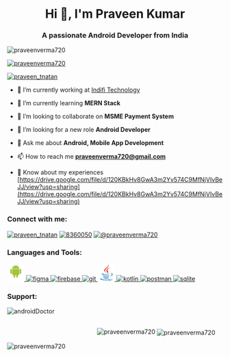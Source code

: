 <h1 align="center">Hi 👋, I'm Praveen Kumar</h1>
<h3 align="center">A passionate Android Developer from India</h3>

<p align="left"> <img src="https://komarev.com/ghpvc/?username=praveenverma720&label=Profile%20views&color=0e75b6&style=flat" alt="praveenverma720" /> </p>

<p align="left"> <a href="https://github.com/ryo-ma/github-profile-trophy"><img src="https://github-profile-trophy.vercel.app/?username=praveenverma720" alt="praveenverma720" /></a> </p>

<p align="left"> <a href="https://twitter.com/praveen_tnatan" target="blank"><img src="https://img.shields.io/twitter/follow/praveen_tnatan?logo=twitter&style=for-the-badge" alt="praveen_tnatan" /></a> </p>

- 🔭 I’m currently working at [Indifi Technology](https://play.google.com/store/apps/details?id=com.riviera.indifi.app&hl=en_IN&gl=US)

- 🌱 I’m currently learning **MERN Stack**

- 👯 I’m looking to collaborate on **MSME Payment System**

- 🤝 I’m looking for a new role **Android Developer**

- 💬 Ask me about **Android, Mobile App Development**

- 📫 How to reach me **praveenverma720@gmail.com**

- 📄 Know about my experiences [https://drive.google.com/file/d/120KBkHv8GwA3m2Yv574C9MfNjVIvBeJJ/view?usp=sharing](https://drive.google.com/file/d/120KBkHv8GwA3m2Yv574C9MfNjVIvBeJJ/view?usp=sharing)

<h3 align="left">Connect with me:</h3>
<p align="left">
<a href="https://twitter.com/praveen_tnatan" target="blank"><img align="center" src="https://raw.githubusercontent.com/rahuldkjain/github-profile-readme-generator/master/src/images/icons/Social/twitter.svg" alt="praveen_tnatan" height="30" width="40" /></a>
<a href="https://stackoverflow.com/users/8360050" target="blank"><img align="center" src="https://raw.githubusercontent.com/rahuldkjain/github-profile-readme-generator/master/src/images/icons/Social/stack-overflow.svg" alt="8360050" height="30" width="40" /></a>
<a href="https://medium.com/@praveenverma720" target="blank"><img align="center" src="https://raw.githubusercontent.com/rahuldkjain/github-profile-readme-generator/master/src/images/icons/Social/medium.svg" alt="@praveenverma720" height="30" width="40" /></a>
</p>

<h3 align="left">Languages and Tools:</h3>
<p align="left"> <a href="https://developer.android.com" target="_blank" rel="noreferrer"> <img src="https://raw.githubusercontent.com/devicons/devicon/master/icons/android/android-original-wordmark.svg" alt="android" width="40" height="40"/> </a> <a href="https://www.figma.com/" target="_blank" rel="noreferrer"> <img src="https://www.vectorlogo.zone/logos/figma/figma-icon.svg" alt="figma" width="40" height="40"/> </a> <a href="https://firebase.google.com/" target="_blank" rel="noreferrer"> <img src="https://www.vectorlogo.zone/logos/firebase/firebase-icon.svg" alt="firebase" width="40" height="40"/> </a> <a href="https://git-scm.com/" target="_blank" rel="noreferrer"> <img src="https://www.vectorlogo.zone/logos/git-scm/git-scm-icon.svg" alt="git" width="40" height="40"/> </a> <a href="https://www.java.com" target="_blank" rel="noreferrer"> <img src="https://raw.githubusercontent.com/devicons/devicon/master/icons/java/java-original.svg" alt="java" width="40" height="40"/> </a> <a href="https://kotlinlang.org" target="_blank" rel="noreferrer"> <img src="https://www.vectorlogo.zone/logos/kotlinlang/kotlinlang-icon.svg" alt="kotlin" width="40" height="40"/> </a> <a href="https://postman.com" target="_blank" rel="noreferrer"> <img src="https://www.vectorlogo.zone/logos/getpostman/getpostman-icon.svg" alt="postman" width="40" height="40"/> </a> <a href="https://www.sqlite.org/" target="_blank" rel="noreferrer"> <img src="https://www.vectorlogo.zone/logos/sqlite/sqlite-icon.svg" alt="sqlite" width="40" height="40"/> </a> </p>

<h3 align="left">Support:</h3>
<p><a href="https://www.buymeacoffee.com/androidDoctor"> <img align="left" src="https://cdn.buymeacoffee.com/buttons/v2/default-yellow.png" height="50" width="210" alt="androidDoctor" /></a></p><br><br>

<p><img align="left" src="https://github-readme-stats.vercel.app/api/top-langs?username=praveenverma720&show_icons=true&locale=en&layout=compact" alt="praveenverma720" /></p>

<p>&nbsp;<img align="center" src="https://github-readme-stats.vercel.app/api?username=praveenverma720&show_icons=true&locale=en" alt="praveenverma720" /></p>

<p><img align="center" src="https://github-readme-streak-stats.herokuapp.com/?user=praveenverma720&" alt="praveenverma720" /></p>
